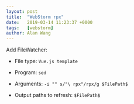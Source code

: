 ```yaml
---
layout: post
title:  "WebStorm rpx"
date:   2019-03-14 11:23:37 +0000
tags:   [webstorm]
author: Alan Wang
---
```


Add FileWatcher:

- File type: `Vue.js template`

- Program: `sed`
- Arguments: `-i "" s/"\ rpx"/rpx/g $FilePath$`
- Output paths to refresh: `$FilePath$`

